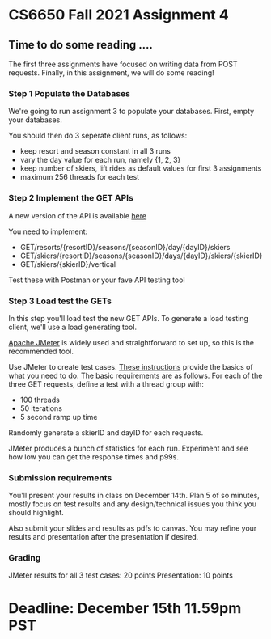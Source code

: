 # CS6650 Fall 2021  Assignment 4

## Time to do some reading ....
The first three assignments have focused on writing data from POST requests. Finally, in this assignment, we will do some reading!

### Step 1 Populate the Databases
We're going to run assignment 3 to populate your databases. First, empty your databases.

You should then do 3 seperate client runs, as follows:
* keep resort and season constant in all 3 runs
* vary the day value for each run, namely {1, 2, 3}
* keep number of skiers, lift rides as default values for first 3 assignments
* maximum 256 threads for each test

### Step 2 Implement the GET APIs
 A new version of the API is available [here](https://app.swaggerhub.com/apis/cloud-perf/SkiDataAPI/1.15)
 
 You need to implement:
 * GET/resorts/{resortID}/seasons/{seasonID}/day/{dayID}/skiers
 * GET/skiers/{resortID}/seasons/{seasonID}/days/{dayID}/skiers/{skierID}
 * GET/skiers/{skierID}/vertical
 
 Test these with Postman or your fave API testing tool
 
### Step 3 Load test the GETs
In this step you'll load test the new GET APIs. To generate a load testing client, we'll use a load generating tool. 

[Apache JMeter](https://jmeter.apache.org/) is widely used and straightforward to set up, so this is the recommended tool. 

Use JMeter to create test cases. [These instructions](https://jmeter.apache.org/usermanual/build-web-test-plan.html) provide the basics of what you need to do.
The basic requirements are as follows. For each of the three GET requests, define a test with a thread group with:
* 100 threads
* 50 iterations
* 5 second ramp up time

Randomly generate a skierID and dayID for each requests.

JMeter produces a bunch of statistics for each run. Experiment and see how low you can get the response times and p99s.
 
 
### Submission requirements
You'll present your results in class on December 14th. Plan 5 of so minutes, mostly focus on test results and any design/technical issues you think you should highlight.

Also submit your slides and results as pdfs to canvas. You may refine your results and presentation after the presentation if desired. 
 
### Grading
JMeter results for all 3 test cases: 20 points
Presentation: 10 points

# Deadline: December 15th 11.59pm PST 


